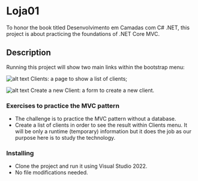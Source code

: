 # Loja01

To honor the book titled Desenvolvimento em Camadas com C# .NET, this project is about practicing the foundations of .NET Core MVC.

## Description

Running this project will show two main links within the bootstrap menu: 

![alt text](https://camachojunior.com.br/tmp/Loja01-menuClients.png)
Clients: a page to show a list of clients;

![alt text](https://camachojunior.com.br/tmp/Loja01-menuNewClient.png)
Create a new Client: a form to create a new client.

### Exercises to practice the MVC pattern

* The challenge is to practice the MVC pattern without a database.
* Create a list of clients in order to see the result within Clients menu. It will be only a runtime (temporary) information but it does the job as our purpose here is to study the technology.

### Installing

* Clone the project and run it using Visual Studio 2022.
* No file modifications needed.



